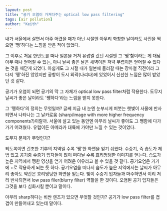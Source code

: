 ```yaml
---
layout: post
title: "공기 오염이 가져다주는 optical low pass filtering"
tags: [air pollution]
author: "Keith"
---
```


내가 서울에서 살면서 아주 어렸을 때가 아닌 시절엔 아무리 화창한 날이라도 사진을 찍으면 '쨍'하다는 느낌을 받은 적이 없었다.

그 이후로 처음 한반도를 떠나 일본을 거쳐 유럽엘 갔던 시절엔 그 '쨍'함이라는 게 대낮 아무 때나 얻어질 수 있는, 아니 날씨 좋은 날은 새벽이든 저녁 무렵이든 얻어질 수 있다는 것을 깨닫게 되었다. 아쉽게도 그 시절 내가 일본에 들러갈 때는 장마철 직전이라 그다지 '쨍'하진 않았지만 공항이 도시 외곽(나리타)에 있었어서 신선한 느낌은 많이 받았던 것 같다.

공기가 오염이 되면 공기의 막 그 자체가 optical low pass filter처럼 작용한다. 도무지 날씨가 좋은 날이라도 '쨍하다'라는 느낌을 받지 못한다.

그 '쨍하다'의 정의는 무엇일까? 글쎄 지금 내 눈엔 눈부시게 퍼붓는 햇볓이 사물에 반사되면서 나타나는 그 날카로움 (sharp/image with more higher frequency components?)이랄까. 서울에 살고 있는 동안엔 아무리 날씨가 좋아도 그 쨍함에 다가가기 어려웠다. 유럽이든 아메라카 대륙에 가야만 느낄 수 있는 것이었다.

도무지 문제가 무엇인가?

되도록이면 건조한 기후의 지역일 수록 '쨍'한 화면을 얻기 쉬웠다. 수증기, 즉 습도가 제법 있고 공기중 수증기 입자들이 많이 떠다닐 수록 흐리멍텅한 이미지를 얻는다. 습도가 높은 지역에서 쨍한 영상을 얻기 어려운 이유라고 볼 수 있을 것 같다. 공기오염은 거기에 +로 작용하게 되는 듯 하다. 공기오염을 떠나서 습도가 높은 지역에서는 날씨가 아무리 좋아도 약간은 흐리멍텅한 화면을 얻는다. 빛이 수증기 입자들과 마주하면서 이리 저리 반사되면서 low pass filer(blurry filter) 역할을 한 것이다. 오염된 공기 입자들은 그것을 보다 심화시킬 뿐이고 말이다.

아무리 sharp하다는 비싼 렌즈가 있으면 무엇할 것인가? 공기가 low pass filter를 겹겹이 만들어내고 있는데 말이다.